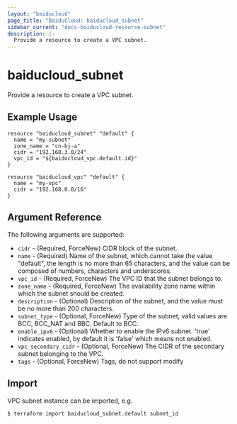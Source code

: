 ```yaml
---
layout: "baiducloud"
page_title: "BaiduCloud: baiducloud_subnet"
sidebar_current: "docs-baiducloud-resource-subnet"
description: |-
  Provide a resource to create a VPC subnet.
---
```


# baiducloud_subnet

Provide a resource to create a VPC subnet.

## Example Usage

```hcl
resource "baiducloud_subnet" "default" {
  name = "my-subnet"
  zone_name = "cn-bj-a"
  cidr = "192.168.3.0/24"
  vpc_id = "${baiducloud_vpc.default.id}"
}

resource "baiducloud_vpc" "default" {
  name = "my-vpc"
  cidr = "192.168.0.0/16"
}
```

## Argument Reference

The following arguments are supported:

* `cidr` - (Required, ForceNew) CIDR block of the subnet.
* `name` - (Required) Name of the subnet, which cannot take the value "default", the length is no more than 65 characters, and the value can be composed of numbers, characters and underscores.
* `vpc_id` - (Required, ForceNew) The VPC ID that the subnet belongs to.
* `zone_name` - (Required, ForceNew) The availability zone name within which the subnet should be created.
* `description` - (Optional) Description of the subnet, and the value must be no more than 200 characters.
* `subnet_type` - (Optional, ForceNew) Type of the subnet, valid values are BCC, BCC_NAT and BBC. Default to BCC.
* `enable_ipv6` - (Optional) Whether to enable the IPv6 subnet. 'true' indicates enabled, by default it is 'false' which means not enabled.
* `vpc_secondary_cidr` - (Optional, ForceNew) The CIDR of the secondary subnet belonging to the VPC.
* `tags` - (Optional, ForceNew) Tags, do not support modify


## Import

VPC subnet instance can be imported, e.g.

```hcl
$ terraform import baiducloud_subnet.default subnet_id
```

